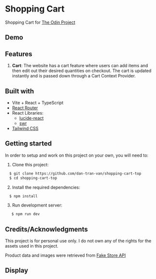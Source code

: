 # Shopping Cart

Shopping Cart for [The Odin Project](https://www.theodinproject.com/)

## Demo

## Features

1. **Cart**: The website has a cart feature where users can add items and then edit out their desired quantities on checkout. The cart is updated instantly and is passed down through a Cart Context Provider.

## Built with

- Vite + React + TypeScript
- [React Router](https://reactrouter.com/en/main)
- React Libraries:
  - [lucide-react](https://lucide.dev/)
  - [swr](https://swr.vercel.app/)
- [Tailwind CSS](https://tailwindcss.com/)

## Getting started

In order to setup and work on this project on your own, you will need to:

1.  Clone this project:

```sh
  $ git clone https://github.com/dan-tran-van/shopping-cart-top
  $ cd shopping-cart-top
```

2.  Install the required dependencies:

```sh
  $ npm install
```

3. Run development server:

```sh
   $ npm run dev
```

## Credits/Acknowledgments

This project is for personal use only. I do not own any of the rights for the assets used in this project.

Product data and images were retrieved from [Fake Store API](https://fakestoreapi.com/)

## Display
